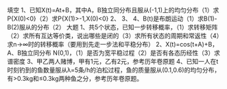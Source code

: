 填空
1、已知X(t)=At+B，其中A，B独立同分布且服从(-1,1)上的均匀分布（1）求P{X(0)<0}（2）求P{X(1)>-1,X(0)<0}
2、
3、
4、B(t)是布朗运动（1）求B(1)-B(2)服从的分布（2）
大题
1、共5个状态，已知一步转移概率，（1）求转移矩阵（2）求所有互达等价类，说出哪些是闭的（3）求所有状态的周期和常返性（4）求n→∞时的转移概率（要用到先走一步法和平稳分布）
2、X(t)=cos(t+A)+B，A、B独立同分布 N(0,1)，（1）是否为宽平稳过程（2）是否有各态历经性（3）求谱密度
3、甲乙两人赌博，甲有1元，乙有2元，参考历年卷原题
4、已知一人在t时刻钓到的鱼数量服从λ=5条/h的泊松过程，鱼的质量服从(0.1,0.6)的均匀分布，有>0.3kg和≤0.3kg两种鱼之分，参考历年卷原题。
